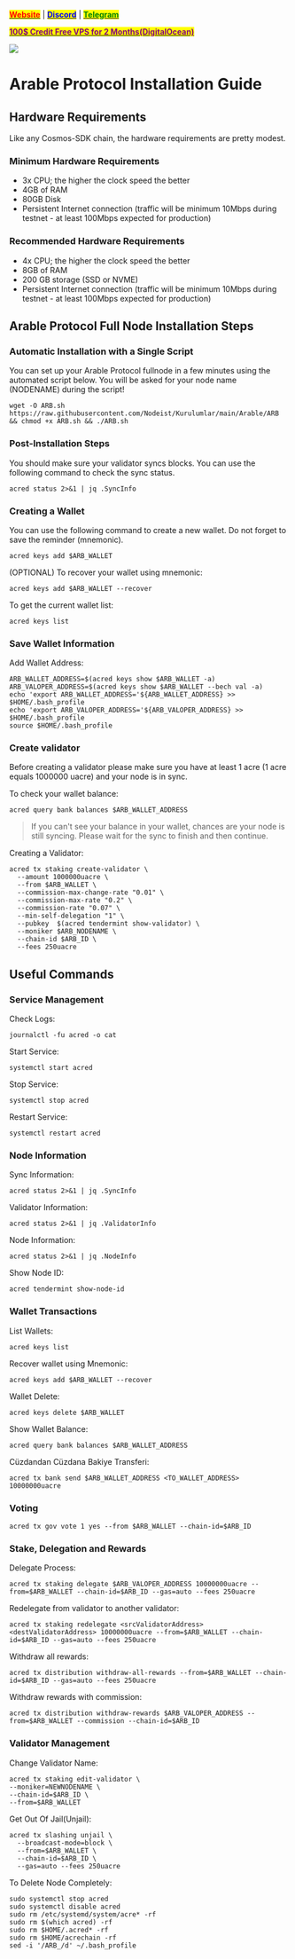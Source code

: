 &#x20;                                                       [<mark style="color:red;">**Website**</mark>](https://nodeist.net/) | [<mark style="color:blue;">**Discord**</mark>](https://discord.gg/ypx7mJ6Zzb) | [<mark style="color:green;">**Telegram**</mark>](https://t.me/noodeist)

&#x20;                                     [<mark style="color:purple;">**100$ Credit Free VPS for 2 Months(DigitalOcean)**</mark>](https://www.digitalocean.com/?refcode=410c988c8b3e&utm_campaign=Referral_Invite&utm_medium=Referral_Program&utm_source=badge)

![](https://i.hizliresim.com/5yr9202.png)

# Arable Protocol Installation Guide
## Hardware Requirements
Like any Cosmos-SDK chain, the hardware requirements are pretty modest.

### Minimum Hardware Requirements
  - 3x CPU; the higher the clock speed the better
  - 4GB of RAM
  - 80GB Disk
  - Persistent Internet connection (traffic will be minimum 10Mbps during testnet - at least 100Mbps expected for production)

### Recommended Hardware Requirements
  - 4x CPU; the higher the clock speed the better
  - 8GB of RAM
  - 200 GB storage (SSD or NVME)
  - Persistent Internet connection (traffic will be minimum 10Mbps during testnet - at least 100Mbps expected for production)

## Arable Protocol Full Node Installation Steps
### Automatic Installation with a Single Script
You can set up your Arable Protocol fullnode in a few minutes using the automated script below.
You will be asked for your node name (NODENAME) during the script!

```
wget -O ARB.sh https://raw.githubusercontent.com/Nodeist/Kurulumlar/main/Arable/ARB && chmod +x ARB.sh && ./ARB.sh
```

### Post-Installation Steps

You should make sure your validator syncs blocks.
You can use the following command to check the sync status.
```
acred status 2>&1 | jq .SyncInfo
```

### Creating a Wallet
You can use the following command to create a new wallet. Do not forget to save the reminder (mnemonic).
```
acred keys add $ARB_WALLET
```

(OPTIONAL) To recover your wallet using mnemonic:
```
acred keys add $ARB_WALLET --recover
```

To get the current wallet list:
```
acred keys list
```

### Save Wallet Information
Add Wallet Address:
```
ARB_WALLET_ADDRESS=$(acred keys show $ARB_WALLET -a)
ARB_VALOPER_ADDRESS=$(acred keys show $ARB_WALLET --bech val -a)
echo 'export ARB_WALLET_ADDRESS='${ARB_WALLET_ADDRESS} >> $HOME/.bash_profile
echo 'export ARB_VALOPER_ADDRESS='${ARB_VALOPER_ADDRESS} >> $HOME/.bash_profile
source $HOME/.bash_profile
```


### Create validator
Before creating a validator please make sure you have at least 1 acre (1 acre equals 1000000 uacre) and your node is in sync.

To check your wallet balance:
```
acred query bank balances $ARB_WALLET_ADDRESS
```
> If you can't see your balance in your wallet, chances are your node is still syncing. Please wait for the sync to finish and then continue.

Creating a Validator:
```
acred tx staking create-validator \
  --amount 1000000uacre \
  --from $ARB_WALLET \
  --commission-max-change-rate "0.01" \
  --commission-max-rate "0.2" \
  --commission-rate "0.07" \
  --min-self-delegation "1" \
  --pubkey  $(acred tendermint show-validator) \
  --moniker $ARB_NODENAME \
  --chain-id $ARB_ID \
  --fees 250uacre
```



## Useful Commands
### Service Management
Check Logs:
```
journalctl -fu acred -o cat
```

Start Service:
```
systemctl start acred
```

Stop Service:
```
systemctl stop acred
```

Restart Service:
```
systemctl restart acred
```

### Node Information
Sync Information:
```
acred status 2>&1 | jq .SyncInfo
```

Validator Information:
```
acred status 2>&1 | jq .ValidatorInfo
```

Node Information:
```
acred status 2>&1 | jq .NodeInfo
```

Show Node ID:
```
acred tendermint show-node-id
```

### Wallet Transactions
List Wallets:
```
acred keys list
```

Recover wallet using Mnemonic:
```
acred keys add $ARB_WALLET --recover
```

Wallet Delete:
```
acred keys delete $ARB_WALLET
```

Show Wallet Balance:
```
acred query bank balances $ARB_WALLET_ADDRESS
```

Cüzdandan Cüzdana Bakiye Transferi:
```
acred tx bank send $ARB_WALLET_ADDRESS <TO_WALLET_ADDRESS> 10000000uacre
```

### Voting
```
acred tx gov vote 1 yes --from $ARB_WALLET --chain-id=$ARB_ID
```

### Stake, Delegation and Rewards
Delegate Process:
```
acred tx staking delegate $ARB_VALOPER_ADDRESS 10000000uacre --from=$ARB_WALLET --chain-id=$ARB_ID --gas=auto --fees 250uacre
```

Redelegate from validator to another validator:
```
acred tx staking redelegate <srcValidatorAddress> <destValidatorAddress> 10000000uacre --from=$ARB_WALLET --chain-id=$ARB_ID --gas=auto --fees 250uacre
```

Withdraw all rewards:
```
acred tx distribution withdraw-all-rewards --from=$ARB_WALLET --chain-id=$ARB_ID --gas=auto --fees 250uacre
```

Withdraw rewards with commission:
```
acred tx distribution withdraw-rewards $ARB_VALOPER_ADDRESS --from=$ARB_WALLET --commission --chain-id=$ARB_ID
```

### Validator Management
Change Validator Name:
```
acred tx staking edit-validator \
--moniker=NEWNODENAME \
--chain-id=$ARB_ID \
--from=$ARB_WALLET
```

Get Out Of Jail(Unjail): 
```
acred tx slashing unjail \
  --broadcast-mode=block \
  --from=$ARB_WALLET \
  --chain-id=$ARB_ID \
  --gas=auto --fees 250uacre
```

To Delete Node Completely:
```
sudo systemctl stop acred
sudo systemctl disable acred
sudo rm /etc/systemd/system/acre* -rf
sudo rm $(which acred) -rf
sudo rm $HOME/.acred* -rf
sudo rm $HOME/acrechain -rf
sed -i '/ARB_/d' ~/.bash_profile
```
  
